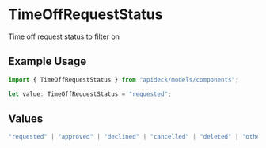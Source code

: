 # TimeOffRequestStatus

Time off request status to filter on

## Example Usage

```typescript
import { TimeOffRequestStatus } from "apideck/models/components";

let value: TimeOffRequestStatus = "requested";
```

## Values

```typescript
"requested" | "approved" | "declined" | "cancelled" | "deleted" | "other"
```